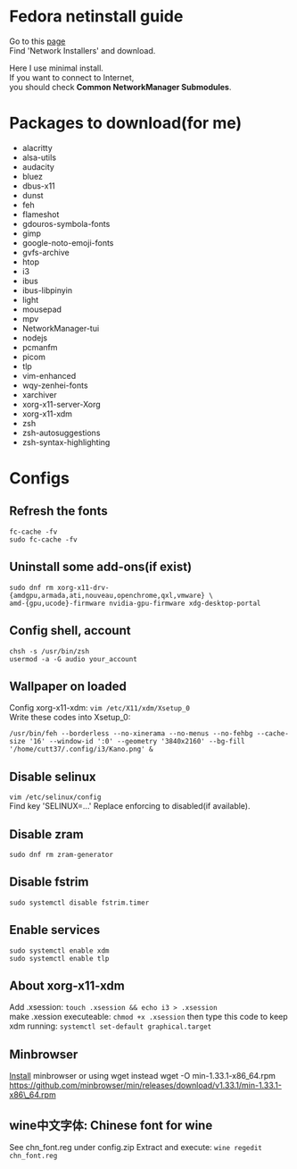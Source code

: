 # Fedora netinstall guide

Go to this [page](https://alt.fedoraproject.org/)<br>
Find 'Network Installers' and download.<br>

Here I use minimal install.<br>
If you want to connect to Internet,<br>
you should check **Common NetworkManager Submodules**.

# Packages to download(for me)

- alacritty
- alsa-utils
- audacity
- bluez
- dbus-x11
- dunst
- feh
- flameshot
- gdouros-symbola-fonts
- gimp
- google-noto-emoji-fonts
- gvfs-archive
- htop
- i3
- ibus
- ibus-libpinyin
- light
- mousepad
- mpv
- NetworkManager-tui
- nodejs
- pcmanfm
- picom
- tlp
- vim-enhanced
- wqy-zenhei-fonts
- xarchiver
- xorg-x11-server-Xorg
- xorg-x11-xdm
- zsh
- zsh-autosuggestions
- zsh-syntax-highlighting

# Configs

## Refresh the fonts
```shell
fc-cache -fv
sudo fc-cache -fv
```

## Uninstall some add-ons(if exist)
```shell
sudo dnf rm xorg-x11-drv-{amdgpu,armada,ati,nouveau,openchrome,qxl,vmware} \
amd-{gpu,ucode}-firmware nvidia-gpu-firmware xdg-desktop-portal
```

## Config shell, account
```shell
chsh -s /usr/bin/zsh
usermod -a -G audio your_account
```

## Wallpaper on loaded
Config xorg-x11-xdm: `vim /etc/X11/xdm/Xsetup_0`<br>
Write these codes into Xsetup\_0:<br>
```shell
/usr/bin/feh --borderless --no-xinerama --no-menus --no-fehbg --cache-size '16' --window-id ':0' --geometry '3840x2160' --bg-fill '/home/cutt37/.config/i3/Kano.png' &
```

## Disable selinux
`vim /etc/selinux/config`<br>
Find key 'SELINUX=...'
Replace enforcing to disabled(if available).

## Disable zram
`sudo dnf rm zram-generator`

## Disable fstrim
`sudo systemctl disable fstrim.timer`

## Enable services
```shell
sudo systemctl enable xdm
sudo systemctl enable tlp
```

## About xorg-x11-xdm
Add .xsession: `touch .xsession && echo i3 > .xsession`<br>
make .xession executeable: `chmod +x .xsession`
then type this code to keep xdm running: `systemctl set-default graphical.target`

## Minbrowser
[Install](https://minbrowser.org/) minbrowser or using wget instead
wget -O min-1.33.1-x86\_64.rpm https://github.com/minbrowser/min/releases/download/v1.33.1/min-1.33.1-x86\_64.rpm

## wine中文字体: Chinese font for wine
See chn\_font.reg under config.zip
Extract and execute:
`wine regedit chn_font.reg`
